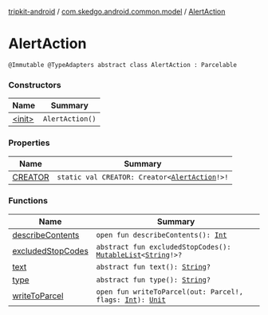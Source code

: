 [tripkit-android](../../index.md) / [com.skedgo.android.common.model](../index.md) / [AlertAction](./index.md)

# AlertAction

`@Immutable @TypeAdapters abstract class AlertAction : Parcelable`

### Constructors

| Name | Summary |
|---|---|
| [&lt;init&gt;](-init-.md) | `AlertAction()` |

### Properties

| Name | Summary |
|---|---|
| [CREATOR](-c-r-e-a-t-o-r.md) | `static val CREATOR: Creator<`[`AlertAction`](./index.md)`!>!` |

### Functions

| Name | Summary |
|---|---|
| [describeContents](describe-contents.md) | `open fun describeContents(): `[`Int`](https://kotlinlang.org/api/latest/jvm/stdlib/kotlin/-int/index.html) |
| [excludedStopCodes](excluded-stop-codes.md) | `abstract fun excludedStopCodes(): `[`MutableList`](https://kotlinlang.org/api/latest/jvm/stdlib/kotlin.collections/-mutable-list/index.html)`<`[`String`](https://kotlinlang.org/api/latest/jvm/stdlib/kotlin/-string/index.html)`!>?` |
| [text](text.md) | `abstract fun text(): `[`String`](https://kotlinlang.org/api/latest/jvm/stdlib/kotlin/-string/index.html)`?` |
| [type](type.md) | `abstract fun type(): `[`String`](https://kotlinlang.org/api/latest/jvm/stdlib/kotlin/-string/index.html)`?` |
| [writeToParcel](write-to-parcel.md) | `open fun writeToParcel(out: Parcel!, flags: `[`Int`](https://kotlinlang.org/api/latest/jvm/stdlib/kotlin/-int/index.html)`): `[`Unit`](https://kotlinlang.org/api/latest/jvm/stdlib/kotlin/-unit/index.html) |
